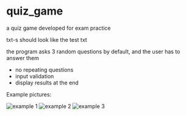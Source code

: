 # quiz_game
a quiz game developed for exam practice

txt-s should look like the test txt

the program asks 3 random questions by default, and the user has to answer them
 - no repeating questions
 - input validation
 - display results at the end

Example pictures:

![example 1](https://postimg.cc/CBY6JBDz)
![example 2](https://postimg.cc/rd5PSCDB)
![example 3](https://postimg.cc/1nH7dmcM)
